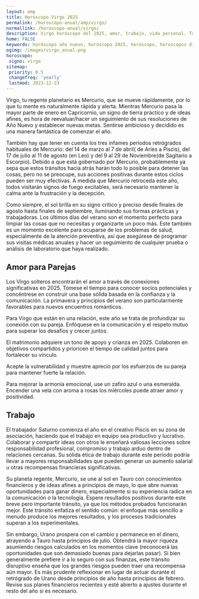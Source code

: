 ```yaml
---
layout: amp
title: Horóscopo Virgo 2025 
permalink: /horoscopo-anual/amp/virgo/
normallink: /horoscopo-anual/virgo/
description: Virgo horóscopo del 2025, amor, trabajo, vida personal. Todas las predicciones para Virgo 2025 gratis. Disfruta este año nuevo.
home: FALSE
keywords: horóscopo año nuevo, horóscopo 2025, horóscopo, horoscopos diarios gratis del dia de hoy, horóscopo diario gratis,horóscopo ano nuevo 2025, horóscopo esperanza gracia, horoscopo Virgo 2025, horoscop, horóscopos gratis, horoscopo Virgo, horoscopo Virgo 2025 gratis, Tarot, Astrologia, Zodíaco, Virgo, horoscopo gratis,tarot en femenino,videncia gratuita,horoscopos gratuitos,horóscopos, astrologia,videncia gratis
ogimg: /images/virgo_anual.png
horoscopo:
 signo: virgo
sitemap:
 priority: 0.5
 changefreq: 'yearly'
 lastmod: 2023-12-23
---
```





Virgo, tu regente planetario es Mercurio, que se mueve rápidamente, por lo que tu mente es naturalmente rápida y alerta. Mientras Mercurio pasa la mayor parte de enero en Capricornio, un signo de tierra práctico y de ideas afines, es hora de reevaluar/hacer un seguimiento de sus resoluciones de Año Nuevo y establecer nuevas metas. Sentirse ambicioso y decidido es una manera fantástica de comenzar el año.

También hay que tener en cuenta los tres infames períodos retrógrados habituales de Mercurio: del 14 de marzo al 7 de abril( de Aries a Piscis), del 17 de julio al 11 de agosto (en Leo) y del 9 al 29 de Noviembre(de Sagitario a Escorpio). Debido a que está gobernado por Mercurio, probablemente ya sepa que estos tránsitos hacia atrás harán todo lo posible para detener las cosas, pero no se preocupe, sus acciones positivas durante estos ciclos pueden ser muy efectivas. A medida que Mercurio retroceda este año, todos visitarán signos de fuego excitables, será necesario mantener la calma ante la frustración y la decepción.

Como siempre, el sol brilla en su signo crítico y preciso desde finales de agosto hasta finales de septiembre, iluminando sus formas prácticas y trabajadoras. Los últimos días del verano son el momento perfecto para limpiar las cosas que no necesitas y organizarte un poco más. Este también es un momento excelente para ocuparse de los problemas de salud, especialmente de la atención preventiva, así que asegúrese de programar sus visitas médicas anuales y hacer un seguimiento de cualquier prueba o análisis de laboratorio que haya realizado.

## Amor para Parejas

Los Virgo solteros encontrarán el amor a través de conexiones significativas en 2025. Tómese el tiempo para conocer socios potenciales y concéntrese en construir una base sólida basada en la confianza y la comunicación. La primavera y principios del verano son particularmente favorables para nuevos encuentros románticos.

Para Virgo que están en una relación, este año se trata de profundizar su conexión con su pareja. Enfóquese en la comunicación y el respeto mutuo para superar los desafíos y crecer juntos.

El matrimonio adquiere un tono de apoyo y crianza en 2025. Colaboren en objetivos compartidos y prioricen el tiempo de calidad juntos para fortalecer su vínculo.

Acepte la vulnerabilidad y muestre aprecio por los esfuerzos de su pareja para mantener fuerte la relación.

Para mejorar la armonía emocional, use un zafiro azul o una esmeralda. Encender una vela con aroma a rosas los miércoles puede atraer amor y positividad.

## Trabajo

El trabajador Saturno comienza el año en el creativo Piscis en su zona de asociación, haciendo que el trabajo en equipo sea productivo y lucrativo. Colaborar y compartir ideas con otros le enseñará valiosas lecciones sobre responsabilidad profesional, compromiso y trabajo arduo dentro de relaciones cercanas. Su sólida ética de trabajo durante este período podría llevar a mayores responsabilidades que pueden generar un aumento salarial u otras recompensas financieras significativas.

Su planeta regente, Mercurio, se une al sol en Tauro con conocimientos financieros y de ideas afines a principios de mayo, lo que abre nuevas oportunidades para ganar dinero, especialmente si su experiencia radica en la comunicación o la tecnología. Espere resultados positivos durante este breve pero importante tránsito, ya que los métodos probados funcionarán mejor. Este tránsito enfatiza el sentido común: el enfoque más sencillo a menudo produce los mejores resultados, y los procesos tradicionales superan a los experimentales.

Sin embargo, Urano prospera con el cambio y permanece en el dinero, atrayendo a Tauro hasta principios de julio. Obtendrá la mayor riqueza asumiendo riesgos calculados en los momentos clave (reconocerá las oportunidades que son demasiado buenas para dejarlas pasar). Si bien generalmente prefiere ir a lo seguro con sus finanzas, este tránsito disruptivo enseña que los grandes riesgos pueden traer una recompensa aún mayor. Es más prudente reflexionar en lugar de actuar durante el retrógrado de Urano desde principios de año hasta principios de febrero. Revise sus planes financieros recientes y esté abierto a ajustes durante el resto del año si es necesario.